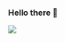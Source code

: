 ### Hello there 👋

<a href="https://github.com/mrjcap">
  <img align="center" src="https://github-readme-stats.vercel.app/api?username=mrjcap&theme=dark" />
</a>
